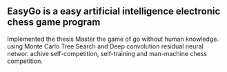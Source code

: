 ## EasyGo is a easy artificial intelligence electronic chess game program
Implemented the thesis  Master the game of go without human knowledge.
using Monte Carlo Tree Search and Deep convolution residual neural networ.
achive self-competition, self-training and man-machine chess competition.
